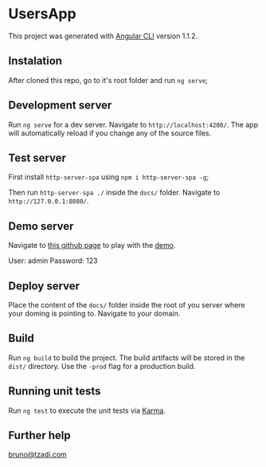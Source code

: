 # UsersApp

This project was generated with [Angular CLI](https://github.com/angular/angular-cli) version 1.1.2.

## Instalation

After cloned this repo, go to it's root folder and run `ng serve`;

## Development server

Run `ng serve` for a dev server. Navigate to `http://localhost:4200/`. The app will automatically reload if you change any of the source files.

## Test server

First install `http-server-spa` using `npm i http-server-spa -g`;

Then run `http-server-spa ./` inside the `docs/` folder. Navigate to `http://127.0.0.1:8080/`.

## Demo server

Navigate to [this github page](https://vinagreti.github.io/decorado-angular-test) to play with the [demo](https://vinagreti.github.io/decorado-angular-test).

User: admin
Password: 123

## Deploy server

Place the content of the `docs/` folder inside the root of you server where your doming is pointing to. Navigate to your domain.

## Build

Run `ng build` to build the project. The build artifacts will be stored in the `dist/` directory. Use the `-prod` flag for a production build.

## Running unit tests

Run `ng test` to execute the unit tests via [Karma](https://karma-runner.github.io).

## Further help

bruno@tzadi.com
